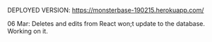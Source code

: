 DEPLOYED VERSION: https://monsterbase-190215.herokuapp.com/

06 Mar: Deletes and edits from React won;t update to the database. Working on it.